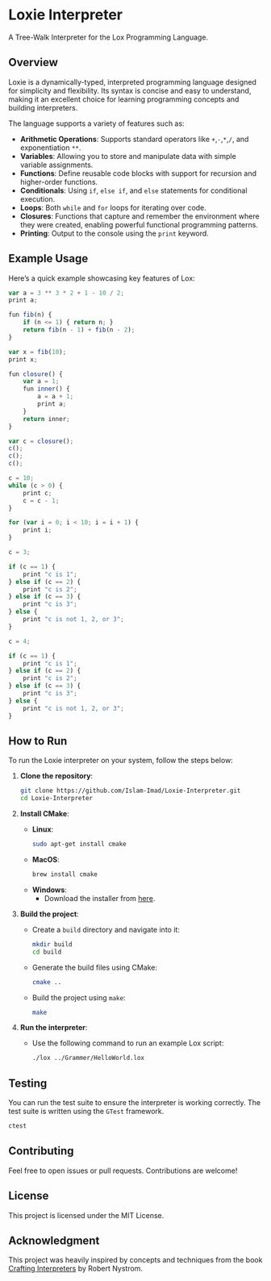 # Loxie Interpreter  
A Tree-Walk Interpreter for the Lox Programming Language.

## Overview  
Loxie is a dynamically-typed, interpreted programming language designed for simplicity and flexibility. Its syntax is concise and easy to understand, making it an excellent choice for learning programming concepts and building interpreters.

The language supports a variety of features such as:

- **Arithmetic Operations**: Supports standard operators like `+`,`-`,`*`,`/`, and exponentiation `**`.
- **Variables**: Allowing you to store and manipulate data with simple variable assignments.
- **Functions**: Define reusable code blocks with support for recursion and higher-order functions.
- **Conditionals**: Using `if`, `else if`, and `else` statements for conditional execution.
- **Loops**: Both `while` and `for` loops for iterating over code.
- **Closures**: Functions that capture and remember the environment where they were created, enabling powerful functional programming patterns.
- **Printing**: Output to the console using the `print` keyword.

## Example Usage

Here’s a quick example showcasing key features of Lox:

```js
var a = 3 ** 3 * 2 + 1 - 10 / 2;
print a;

fun fib(n) {
    if (n <= 1) { return n; }
    return fib(n - 1) + fib(n - 2);
}

var x = fib(10);
print x;

fun closure() {
    var a = 1;
    fun inner() {
        a = a + 1;
        print a;
    }
    return inner;
}

var c = closure();
c();
c();
c();

c = 10;
while (c > 0) {
    print c;
    c = c - 1;
}

for (var i = 0; i < 10; i = i + 1) {
    print i;
}

c = 3;

if (c == 1) {
    print "c is 1";
} else if (c == 2) {
    print "c is 2";
} else if (c == 3) {
    print "c is 3";
} else {
    print "c is not 1, 2, or 3";
}

c = 4;

if (c == 1) {
    print "c is 1";
} else if (c == 2) {
    print "c is 2";
} else if (c == 3) {
    print "c is 3";
} else {
    print "c is not 1, 2, or 3";
}
```

## How to Run

To run the Loxie interpreter on your system, follow the steps below:

1. **Clone the repository**:
    ```bash
    git clone https://github.com/Islam-Imad/Loxie-Interpreter.git
    cd Loxie-Interpreter
    ```

2. **Install CMake**:
    - **Linux**:
      ```bash
      sudo apt-get install cmake
      ```
    - **MacOS**:
      ```bash
      brew install cmake
      ```
    - **Windows**:
      - Download the installer from [here](https://cmake.org/download/).

3. **Build the project**:
    - Create a `build` directory and navigate into it:
      ```bash
      mkdir build
      cd build
      ```
    - Generate the build files using CMake:
      ```bash
      cmake ..
      ```
    - Build the project using `make`:
      ```bash
      make
      ```

4. **Run the interpreter**:
    - Use the following command to run an example Lox script:
      ```bash
      ./lox ../Grammer/HelloWorld.lox
      ```

## Testing
You can run the test suite to ensure the interpreter is working correctly. The test suite is written using the `GTest` framework.
```bash
ctest
```
## Contributing

Feel free to open issues or pull requests. Contributions are welcome!

## License

This project is licensed under the MIT License.

## Acknowledgment  
This project was heavily inspired by concepts and techniques from the book [Crafting Interpreters](https://craftinginterpreters.com) by Robert Nystrom.


